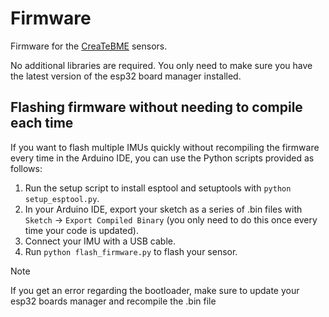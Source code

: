 # Firmware

Firmware for the [CreaTeBME](https://github.com/CreaTe-M8-BME/CreaTeBME) sensors.

No additional libraries are required. You only need to make sure you have the latest version of the esp32 board manager installed.

## Flashing firmware without needing to compile each time

If you want to flash multiple IMUs quickly without recompiling the firmware every time in the Arduino IDE, you can use the Python scripts provided as follows:

1. Run the setup script to install esptool and setuptools with `python setup_esptool.py`.
2. In your Arduino IDE, export your sketch as a series of .bin files with `Sketch` -> `Export Compiled Binary` (you only need to do this once every time your code is updated).
3. Connect your IMU with a USB cable.
4. Run `python flash_firmware.py` to flash your sensor.

> [!NOTE]
> If you get an error regarding the bootloader, make sure to update your esp32 boards manager and recompile the .bin file